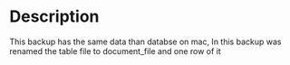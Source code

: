 # Description

This backup has the same data than databse on mac, 
In this backup was renamed the table file to document_file and one row of it